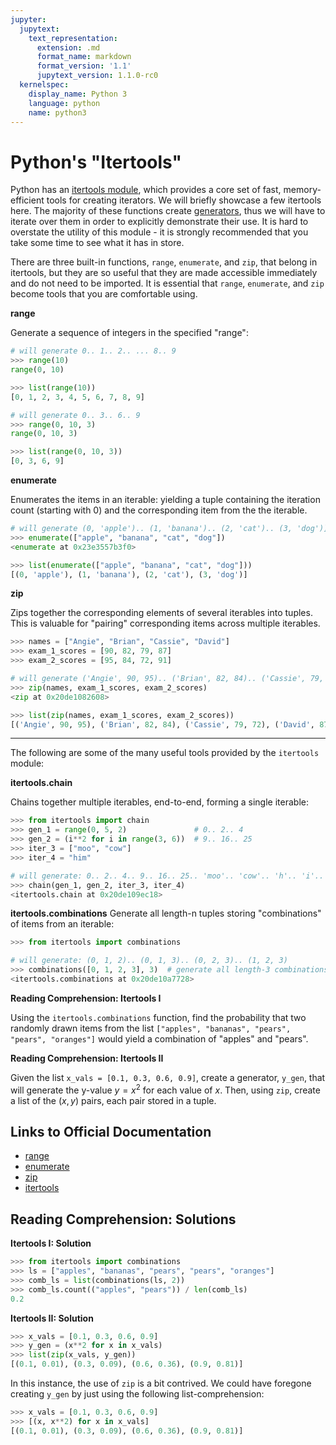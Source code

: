 ```yaml
---
jupyter:
  jupytext:
    text_representation:
      extension: .md
      format_name: markdown
      format_version: '1.1'
      jupytext_version: 1.1.0-rc0
  kernelspec:
    display_name: Python 3
    language: python
    name: python3
---
```


<!-- #region -->
# Python's "Itertools"
Python has an [itertools module](https://docs.python.org/3/library/itertools.html), which provides a core set of fast, memory-efficient tools for creating iterators. We will briefly showcase a few itertools here. The majority of these functions create [generators](https://www.pythonlikeyoumeanit.com/Module2_EssentialsOfPython/Generators_and_Comprehensions.html), thus we will have to iterate over them in order to explicitly demonstrate their use. It is hard to overstate the utility of this module - it is strongly recommended that you take some time to see what it has in store.

There are three built-in functions, `range`, `enumerate`, and `zip`, that belong in itertools, but they are so useful that they are made accessible immediately and do not need to be imported. It is essential that `range`, `enumerate`, and `zip` become tools that you are comfortable using.

**range**

Generate a sequence of integers in the specified "range":
```python
# will generate 0.. 1.. 2.. ... 8.. 9
>>> range(10)
range(0, 10)

>>> list(range(10))
[0, 1, 2, 3, 4, 5, 6, 7, 8, 9]

# will generate 0.. 3.. 6.. 9
>>> range(0, 10, 3)
range(0, 10, 3)

>>> list(range(0, 10, 3))
[0, 3, 6, 9]
```

**enumerate**

Enumerates the items in an iterable: yielding a tuple containing the iteration count (starting with 0) and the corresponding item from the the iterable.
```python
# will generate (0, 'apple').. (1, 'banana').. (2, 'cat').. (3, 'dog')]
>>> enumerate(["apple", "banana", "cat", "dog"])
<enumerate at 0x23e3557b3f0>

>>> list(enumerate(["apple", "banana", "cat", "dog"]))
[(0, 'apple'), (1, 'banana'), (2, 'cat'), (3, 'dog')]
```

**zip**

Zips together the corresponding elements of several iterables into tuples. This is valuable for "pairing" corresponding items across multiple iterables. 
```python
>>> names = ["Angie", "Brian", "Cassie", "David"]
>>> exam_1_scores = [90, 82, 79, 87]
>>> exam_2_scores = [95, 84, 72, 91]

# will generate ('Angie', 90, 95).. ('Brian', 82, 84).. ('Cassie', 79, 72).. ('David', 87, 91)]
>>> zip(names, exam_1_scores, exam_2_scores)
<zip at 0x20de1082608>

>>> list(zip(names, exam_1_scores, exam_2_scores))
[('Angie', 90, 95), ('Brian', 82, 84), ('Cassie', 79, 72), ('David', 87, 91)]
```
***
The following are some of the many useful tools provided by the `itertools` module:

**itertools.chain**

Chains together multiple iterables, end-to-end, forming a single iterable:
```python
>>> from itertools import chain
>>> gen_1 = range(0, 5, 2)               # 0.. 2.. 4
>>> gen_2 = (i**2 for i in range(3, 6))  # 9.. 16.. 25 
>>> iter_3 = ["moo", "cow"]
>>> iter_4 = "him"

# will generate: 0.. 2.. 4.. 9.. 16.. 25.. 'moo'.. 'cow'.. 'h'.. 'i'.. 'm'
>>> chain(gen_1, gen_2, iter_3, iter_4)
<itertools.chain at 0x20de109ec18>
```

**itertools.combinations**
Generate all length-n tuples storing "combinations" of items from an iterable:
```python
>>> from itertools import combinations

# will generate: (0, 1, 2).. (0, 1, 3).. (0, 2, 3).. (1, 2, 3)
>>> combinations([0, 1, 2, 3], 3)  # generate all length-3 combinations from [0, 1, 2, 3]
<itertools.combinations at 0x20de10a7728>
```
<!-- #endregion -->

<div class="alert alert-info">

**Reading Comprehension: Itertools I**

Using the `itertools.combinations` function, find the probability that two randomly drawn items from the list `["apples", "bananas", "pears", "pears", "oranges"]` would yield a combination of "apples" and "pears".

</div>


<div class="alert alert-info">

**Reading Comprehension: Itertools II**

Given the list `x_vals = [0.1, 0.3, 0.6, 0.9]`, create a generator, `y_gen`, that will generate the y-value $y = x^2$ for each value of $x$. Then, using `zip`, create a list of the $(x, y)$ pairs, each pair stored in a tuple.

</div>


## Links to Official Documentation

- [range](https://docs.python.org/3/library/stdtypes.html#typesseq-range)
- [enumerate](https://docs.python.org/3/library/functions.html#enumerate)
- [zip](https://docs.python.org/3/library/functions.html#zip)
- [itertools](https://docs.python.org/3/library/itertools.html)

<!-- #region -->
## Reading Comprehension: Solutions

**Itertools I: Solution**

```python
>>> from itertools import combinations
>>> ls = ["apples", "bananas", "pears", "pears", "oranges"]
>>> comb_ls = list(combinations(ls, 2))
>>> comb_ls.count(("apples", "pears")) / len(comb_ls)
0.2
```

<!-- #endregion -->

<!-- #region -->
**Itertools II: Solution**

```python
>>> x_vals = [0.1, 0.3, 0.6, 0.9]
>>> y_gen = (x**2 for x in x_vals)
>>> list(zip(x_vals, y_gen))
[(0.1, 0.01), (0.3, 0.09), (0.6, 0.36), (0.9, 0.81)]
```

In this instance, the use of `zip` is a bit contrived. We could have foregone creating `y_gen` by just using the following list-comprehension:
```python
>>> x_vals = [0.1, 0.3, 0.6, 0.9]
>>> [(x, x**2) for x in x_vals]
[(0.1, 0.01), (0.3, 0.09), (0.6, 0.36), (0.9, 0.81)]
```
<!-- #endregion -->
